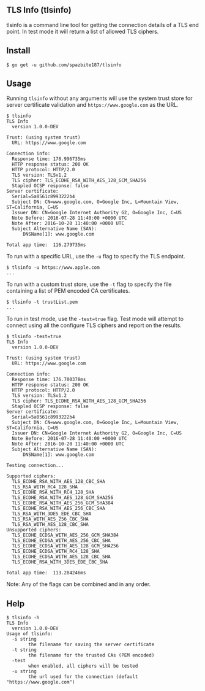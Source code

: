 ## TLS Info (tlsinfo)

tlsinfo is a command line tool for getting the connection details of a TLS end point. In test mode it will
return a list of allowed TLS ciphers.

## Install
```console
$ go get -u github.com/spazbite187/tlsinfo
```
## Usage
Running `tlsinfo` without any arguments will use the system trust store for server certificate validation and
`https://www.google.com` as the URL.
```console
$ tlsinfo
TLS Info
  version 1.0.0-DEV

Trust: (using system trust)
  URL: https://www.google.com

Connection info:
  Response time: 178.996735ms
  HTTP response status: 200 OK
  HTTP protocol: HTTP/2.0
  TLS version: TLSv1.2
  TLS cipher: TLS_ECDHE_RSA_WITH_AES_128_GCM_SHA256
  Stapled OCSP response: false
Server certificate:
  Serial=5a0561c8993222b4
  Subject DN: CN=www.google.com, O=Google Inc, L=Mountain View, ST=California, C=US
  Issuer DN: CN=Google Internet Authority G2, O=Google Inc, C=US
  Note Before: 2016-07-28 11:40:00 +0000 UTC
  Note After: 2016-10-20 11:40:00 +0000 UTC
  Subject Alternative Name (SAN):
	  DNSName[1]: www.google.com

Total app time:  116.279735ms
```
To run with a specific URL, use the `-u` flag to specify the TLS endpoint.
```console
$ tlsinfo -u https://www.apple.com
...
```
To run with a custom trust store, use the `-t` flag to specify the file containing a list of PEM encoded
CA certificates.
```console
$ tlsinfo -t trustList.pem
...
```
To run in test mode, use the `-test=true` flag. Test mode will attempt to connect using all the configure
TLS ciphers and report on the results.
```console
$ tlsinfo -test=true
TLS Info
  version 1.0.0-DEV

Trust: (using system trust)
  URL: https://www.google.com

Connection info:
  Response time: 176.700378ms
  HTTP response status: 200 OK
  HTTP protocol: HTTP/2.0
  TLS version: TLSv1.2
  TLS cipher: TLS_ECDHE_RSA_WITH_AES_128_GCM_SHA256
  Stapled OCSP response: false
Server certificate:
  Serial=5a0561c8993222b4
  Subject DN: CN=www.google.com, O=Google Inc, L=Mountain View, ST=California, C=US
  Issuer DN: CN=Google Internet Authority G2, O=Google Inc, C=US
  Note Before: 2016-07-28 11:40:00 +0000 UTC
  Note After: 2016-10-20 11:40:00 +0000 UTC
  Subject Alternative Name (SAN):
	  DNSName[1]: www.google.com

Testing connection...

Supported ciphers:
  TLS_ECDHE_RSA_WITH_AES_128_CBC_SHA
  TLS_RSA_WITH_RC4_128_SHA
  TLS_ECDHE_RSA_WITH_RC4_128_SHA
  TLS_ECDHE_RSA_WITH_AES_128_GCM_SHA256
  TLS_ECDHE_RSA_WITH_AES_256_GCM_SHA384
  TLS_ECDHE_RSA_WITH_AES_256_CBC_SHA
  TLS_RSA_WITH_3DES_EDE_CBC_SHA
  TLS_RSA_WITH_AES_256_CBC_SHA
  TLS_RSA_WITH_AES_128_CBC_SHA
Unsupported ciphers:
  TLS_ECDHE_ECDSA_WITH_AES_256_GCM_SHA384
  TLS_ECDHE_ECDSA_WITH_AES_256_CBC_SHA
  TLS_ECDHE_ECDSA_WITH_AES_128_GCM_SHA256
  TLS_ECDHE_ECDSA_WITH_RC4_128_SHA
  TLS_ECDHE_ECDSA_WITH_AES_128_CBC_SHA
  TLS_ECDHE_RSA_WITH_3DES_EDE_CBC_SHA

Total app time:  113.284246ms
```
Note: Any of the flags can be combined and in any order.
## Help
```console
$ tlsinfo -h
TLS Info
  version 1.0.0-DEV
Usage of tlsinfo:
  -s string
    	the filename for saving the server certificate
  -t string
    	the filename for the trusted CAs (PEM encoded)
  -test
    	when enabled, all ciphers will be tested
  -u string
    	the url used for the connection (default "https://www.google.com")
```
